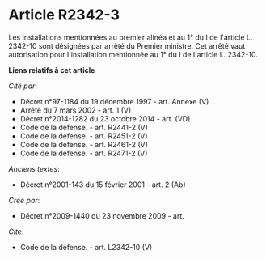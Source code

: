 # Article R2342-3

Les installations mentionnées au premier alinéa et au 1° du I de l'article L. 2342-10 sont désignées par arrêté du Premier
ministre. Cet arrêté vaut autorisation pour l'installation mentionnée au 1° du I de l'article L. 2342-10.

**Liens relatifs à cet article**

_Cité par_:

  - Décret n°97-1184 du 19 décembre 1997 - art. Annexe (V)
  - Arrêté du 7 mars 2002 - art. 1 (V)
  - Décret n°2014-1282 du 23 octobre 2014 - art. (VD)
  - Code de la défense. - art. R2441-2 (V)
  - Code de la défense. - art. R2451-2 (V)
  - Code de la défense. - art. R2461-2 (V)
  - Code de la défense. - art. R2471-2 (V)

_Anciens textes_:

  - Décret n°2001-143 du 15 février 2001 - art. 2 (Ab)

_Créé par_:

  - Décret n°2009-1440 du 23 novembre 2009 - art.

_Cite_:

  - Code de la défense. - art. L2342-10 (V)

